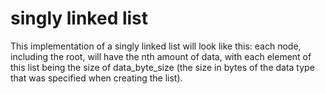 # singly linked list
This implementation of a singly linked list will look like this: each node, including the root,
will have the nth amount of data, with each element of this list being the size of data_byte_size
(the size in bytes of the data type that was specified when creating the list).
